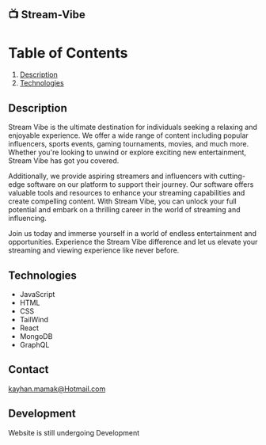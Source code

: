## 📺 Stream-Vibe

# Table of Contents

1. [Description](##Description)
2. [Technologies](##Technologies)

## Description

Stream Vibe is the ultimate destination for individuals seeking a relaxing and enjoyable experience. We offer a wide range of content including popular influencers, sports events, gaming tournaments, movies, and much more. Whether you're looking to unwind or explore exciting new entertainment, Stream Vibe has got you covered.

Additionally, we provide aspiring streamers and influencers with cutting-edge software on our platform to support their journey. Our software offers valuable tools and resources to enhance your streaming capabilities and create compelling content. With Stream Vibe, you can unlock your full potential and embark on a thrilling career in the world of streaming and influencing.

Join us today and immerse yourself in a world of endless entertainment and opportunities. Experience the Stream Vibe difference and let us elevate your streaming and viewing experience like never before.

## Technologies

- JavaScript
- HTML
- CSS
- TailWind
- React
- MongoDB
- GraphQL

## Contact

kayhan.mamak@Hotmail.com

## Development

Website is still undergoing Development
